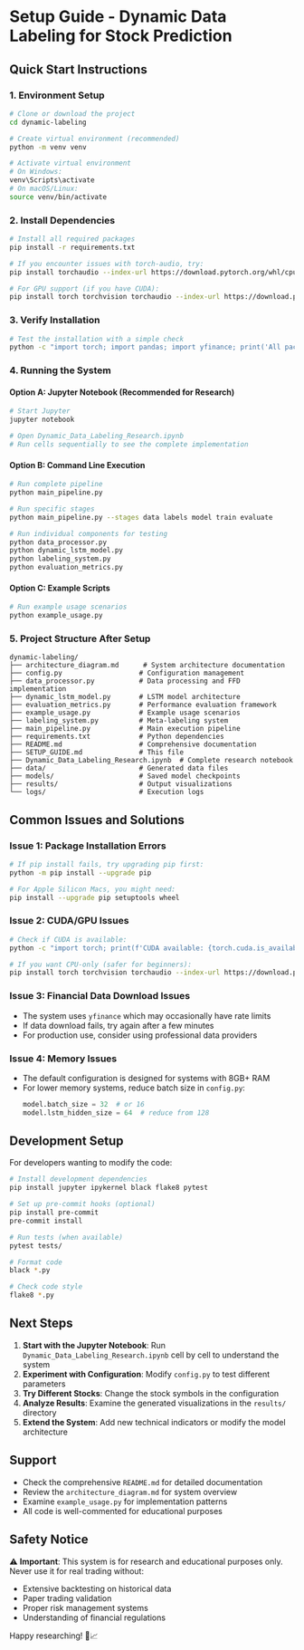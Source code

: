 # Setup Guide - Dynamic Data Labeling for Stock Prediction

## Quick Start Instructions

### 1. Environment Setup

```bash
# Clone or download the project
cd dynamic-labeling

# Create virtual environment (recommended)
python -m venv venv

# Activate virtual environment
# On Windows:
venv\Scripts\activate
# On macOS/Linux:
source venv/bin/activate
```

### 2. Install Dependencies

```bash
# Install all required packages
pip install -r requirements.txt

# If you encounter issues with torch-audio, try:
pip install torchaudio --index-url https://download.pytorch.org/whl/cpu

# For GPU support (if you have CUDA):
pip install torch torchvision torchaudio --index-url https://download.pytorch.org/whl/cu118
```

### 3. Verify Installation

```bash
# Test the installation with a simple check
python -c "import torch; import pandas; import yfinance; print('All packages installed successfully!')"
```

### 4. Running the System

#### Option A: Jupyter Notebook (Recommended for Research)
```bash
# Start Jupyter
jupyter notebook

# Open Dynamic_Data_Labeling_Research.ipynb
# Run cells sequentially to see the complete implementation
```

#### Option B: Command Line Execution
```bash
# Run complete pipeline
python main_pipeline.py

# Run specific stages
python main_pipeline.py --stages data labels model train evaluate

# Run individual components for testing
python data_processor.py
python dynamic_lstm_model.py
python labeling_system.py
python evaluation_metrics.py
```

#### Option C: Example Scripts
```bash
# Run example usage scenarios
python example_usage.py
```

### 5. Project Structure After Setup

```
dynamic-labeling/
├── architecture_diagram.md      # System architecture documentation
├── config.py                   # Configuration management
├── data_processor.py           # Data processing and FFD implementation
├── dynamic_lstm_model.py       # LSTM model architecture
├── evaluation_metrics.py       # Performance evaluation framework
├── example_usage.py            # Example usage scenarios
├── labeling_system.py          # Meta-labeling system
├── main_pipeline.py            # Main execution pipeline
├── requirements.txt            # Python dependencies
├── README.md                   # Comprehensive documentation
├── SETUP_GUIDE.md              # This file
├── Dynamic_Data_Labeling_Research.ipynb  # Complete research notebook
├── data/                       # Generated data files
├── models/                     # Saved model checkpoints
├── results/                    # Output visualizations
└── logs/                       # Execution logs
```

## Common Issues and Solutions

### Issue 1: Package Installation Errors
```bash
# If pip install fails, try upgrading pip first:
python -m pip install --upgrade pip

# For Apple Silicon Macs, you might need:
pip install --upgrade pip setuptools wheel
```

### Issue 2: CUDA/GPU Issues
```bash
# Check if CUDA is available:
python -c "import torch; print(f'CUDA available: {torch.cuda.is_available()}')"

# If you want CPU-only (safer for beginners):
pip install torch torchvision torchaudio --index-url https://download.pytorch.org/whl/cpu
```

### Issue 3: Financial Data Download Issues
- The system uses `yfinance` which may occasionally have rate limits
- If data download fails, try again after a few minutes
- For production use, consider using professional data providers

### Issue 4: Memory Issues
- The default configuration is designed for systems with 8GB+ RAM
- For lower memory systems, reduce batch size in `config.py`:
  ```python
  model.batch_size = 32  # or 16
  model.lstm_hidden_size = 64  # reduce from 128
  ```

## Development Setup

For developers wanting to modify the code:

```bash
# Install development dependencies
pip install jupyter ipykernel black flake8 pytest

# Set up pre-commit hooks (optional)
pip install pre-commit
pre-commit install

# Run tests (when available)
pytest tests/

# Format code
black *.py

# Check code style
flake8 *.py
```

## Next Steps

1. **Start with the Jupyter Notebook**: Run `Dynamic_Data_Labeling_Research.ipynb` cell by cell to understand the system
2. **Experiment with Configuration**: Modify `config.py` to test different parameters
3. **Try Different Stocks**: Change the stock symbols in the configuration
4. **Analyze Results**: Examine the generated visualizations in the `results/` directory
5. **Extend the System**: Add new technical indicators or modify the model architecture

## Support

- Check the comprehensive `README.md` for detailed documentation
- Review the `architecture_diagram.md` for system overview
- Examine `example_usage.py` for implementation patterns
- All code is well-commented for educational purposes

## Safety Notice

⚠️ **Important**: This system is for research and educational purposes only. Never use it for real trading without:
- Extensive backtesting on historical data
- Paper trading validation
- Proper risk management systems
- Understanding of financial regulations

Happy researching! 🚀📈

